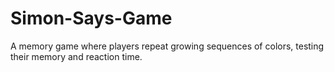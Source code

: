 # Simon-Says-Game
A memory game where players repeat growing sequences of colors, testing their memory and reaction time.
